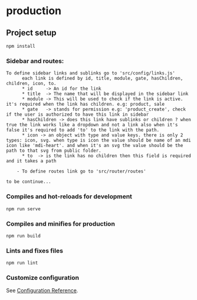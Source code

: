 # production

## Project setup
```
npm install
```

### Sidebar and routes:
```
To define sidebar links and sublinks go to 'src/config/links.js'
      each link is defined by id, title, module, gate, hasChildren, children, icon, to.
      * id     -> An id for the link
      * title  -> The name that will be displayed in the sidebar link
      * module -> This will be used to check if the link is active. it's required when the link has children. e.g: product, sale
      * gate   -> stands for permission e.g: 'product_create', check if the user is authorized to have this link in sidebar
      * hasChildren -> does this link have sublinks or children ? when true the link works like a dropdown and not a link also when it's false it's required to add 'to' to the link with the path.
      * icon -> an object with type and value keys. there is only 2 types: icon, svg. when type is icon the value should be name of an mdi icon like 'mdi-heart'. and when it's an svg the value should be the path to that svg from public folder.
      * to  -> is the link has no children then this field is required and it takes a path

    - To define routes link go to 'src/router/routes'
```
    to be continue...

### Compiles and hot-reloads for development
```
npm run serve
```

### Compiles and minifies for production
```
npm run build
```

### Lints and fixes files
```
npm run lint
```

### Customize configuration
See [Configuration Reference](https://cli.vuejs.org/config/).
